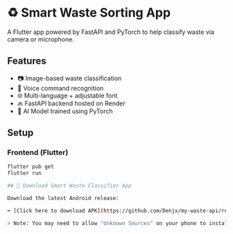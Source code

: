 # ♻️ Smart Waste Sorting App

A Flutter app powered by FastAPI and PyTorch to help classify waste via camera or microphone.

## Features
- 📷 Image-based waste classification
- 🎤 Voice command recognition
- 🌐 Multi-language + adjustable font
- 🔙 FastAPI backend hosted on Render
- 🧠 AI Model trained using PyTorch

## Setup

### Frontend (Flutter)
```bash
flutter pub get
flutter run

## 📱 Download Smart Waste Classifier App

Download the latest Android release:

➡ [Click here to download APK](https://github.com/Denjx/my-waste-api/releases/download/v1.0.0/app-release.apk)

> Note: You may need to allow "Unknown Sources" on your phone to install.
